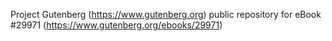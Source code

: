 Project Gutenberg (https://www.gutenberg.org) public repository for eBook #29971 (https://www.gutenberg.org/ebooks/29971)
